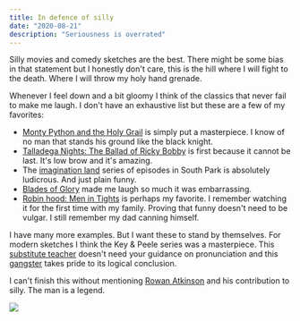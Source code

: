 ```yaml
---
title: In defence of silly
date: "2020-08-21"
description: "Seriousness is overrated"
---
```


Silly movies and comedy sketches are the best. There might be some bias in that statement but I honestly don't care, this is the hill where I will fight to the death. Where I will throw my holy hand grenade.

Whenever I feel down and a bit gloomy I think of the classics that never fail to make me laugh. I don't have an exhaustive list but these are a few of my favorites:

- [Monty Python and the Holy Grail](https://en.wikipedia.org/wiki/Monty_Python_and_the_Holy_Grail) is simply put a masterpiece. I know of no man that stands his ground like the black knight.
- [Talladega Nights: The Ballad of Ricky Bobby](https://en.wikipedia.org/wiki/Talladega_Nights:_The_Ballad_of_Ricky_Bobby) is first because it cannot be last. It's low brow and it's amazing.
- The [imagination land](https://en.wikipedia.org/wiki/Imaginationland_Episode_I) series of episodes in South Park is absolutely ludicrous. And just plain funny.
- [Blades of Glory](https://en.wikipedia.org/wiki/Blades_of_Glory) made me laugh so much it was embarrassing.
- [Robin hood: Men in Tights](https://en.wikipedia.org/wiki/Robin_Hood:_Men_in_Tights) is perhaps my favorite. I remember watching it for the first time with my family. Proving that funny doesn't need to be vulgar. I still remember my dad canning himself.

I have many more examples. But I want these to stand by themselves. For modern sketches I think the Key & Peele series was a masterpiece. This [substitute teacher](https://www.youtube.com/watch?v=Dd7FixvoKBw) doesn't need your guidance on pronunciation and this [gangster](https://www.youtube.com/watch?v=_BFSLPjUCUU) takes pride to its logical conclusion.

I can't finish this without mentioning [Rowan Atkinson](https://en.wikipedia.org/wiki/Rowan_Atkinson) and his contribution to silly. The man is a legend.

![](https://media.giphy.com/media/m9NSQjJEPv5AY/giphy.gif)